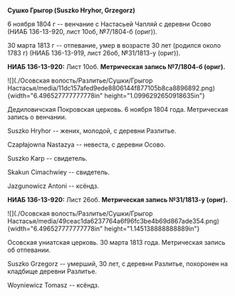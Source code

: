**Сушко Грыгор (Suszko Hryhor, Grzegorz)**

6 ноября 1804 г -- венчание с Настасьей Чапляй с деревни Осово (НИАБ
136-13-920, лист 10об, №7/1804-б (ориг)).

30 марта 1813 г -- отпевание, умер в возрасте 30 лет (родился около 1783
г) (НИАБ 136-13-919, лист 26об, №31/1813-у (ориг)).

**НИАБ 136-13-920:** Лист 10об. **Метрическая запись №7/1804-б (ориг).**

![](./Осовская волость/Разлитье/Сушки/Грыгор Настасья/media/11dc157afed9ede8806144f877105b8ca8896892.png){width="6.496527777777778in"
height="1.0996292650918635in"}

Дедиловичская Покровская церковь. 6 ноября 1804 года. Метрическая запись
о венчании.

Suszko Hryhor -- жених, молодой, с деревни Разлитье.

Czapłajowna Nastazya -- невеста, с деревни Осовo.

Suszko Karp -- свидетель.

Skakun Cimachwiey -- свидетель.

Jazgunowicz Antoni -- ксёндз.

**НИАБ 136-13-920:** Лист 26об. **Метрическая запись №31/1813-у
(ориг).**

![](./Осовская волость/Разлитье/Сушки/Грыгор Настасья/media/49ceac1da6237764a6f96fc3be4b69d867ade354.png){width="6.496527777777778in"
height="1.145138888888889in"}

Осовская униатская церковь. 30 марта 1813 года. Метрическая запись об
отпевании.

Suszko Grzegorz -- умерший, 30 лет, с деревни Разлитье, похоронен на
кладбище деревни Разлитье.

Woyniewicz Tomasz -- ксёндз.
